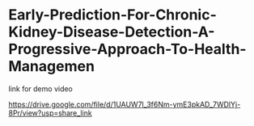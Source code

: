 # Early-Prediction-For-Chronic-Kidney-Disease-Detection-A-Progressive-Approach-To-Health-Managemen

link for demo video

https://drive.google.com/file/d/1UAUW7l_3f6Nm-ymE3pkAD_7WDlYj-8Pr/view?usp=share_link

